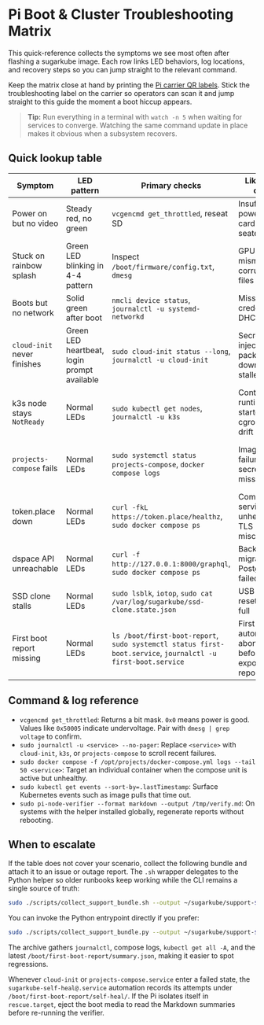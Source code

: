 # Pi Boot & Cluster Troubleshooting Matrix

This quick-reference collects the symptoms we see most often after flashing a
sugarkube image. Each row links LED behaviors, log locations, and recovery
steps so you can jump straight to the relevant command.

Keep the matrix close at hand by printing the [Pi carrier QR labels](./pi_carrier_qr_labels.md).
Stick the troubleshooting label on the carrier so operators can scan it and jump straight to this
guide the moment a boot hiccup appears.

> **Tip:** Run everything in a terminal with `watch -n 5` when waiting for
> services to converge. Watching the same command update in place makes it
> obvious when a subsystem recovers.

## Quick lookup table

| Symptom | LED pattern | Primary checks | Likely root cause | Recommended fix |
| --- | --- | --- | --- | --- |
| Power on but no video | Steady red, no green | `vcgencmd get_throttled`, reseat SD | Insufficient power or SD card not seated | Swap power supply, reinsert SD/SSD, confirm `lsblk` shows the boot media. |
| Stuck on rainbow splash | Green LED blinking in 4-4 pattern | Inspect `/boot/firmware/config.txt`, `dmesg` | GPU firmware mismatch or corrupt boot files | Reflash boot partition, copy `/boot/firmware` from fresh release, rerun verifier. |
| Boots but no network | Solid green after boot | `nmcli device status`, `journalctl -u systemd-networkd` | Missing Wi-Fi credentials or DHCP failure | Re-run `install_sugarkube_image.sh` with `--secrets`, verify router DHCP, check cable. |
| `cloud-init` never finishes | Green LED heartbeat, login prompt available | `sudo cloud-init status --long`, `journalctl -u cloud-init` | Secret injection or package download stalled | Self-heal retries run automatically; inspect `/boot/first-boot-report/self-heal/` for journal captures, then `sudo cloud-init clean`, fix network, rerun verifier. |
| k3s node stays `NotReady` | Normal LEDs | `sudo kubectl get nodes`, `journalctl -u k3s` | Container runtime not started or cgroup config drift | Reboot once, then inspect `/var/log/syslog` for `containerd`; run `sudo systemctl restart k3s`. |
| `projects-compose` fails | Normal LEDs | `sudo systemctl status projects-compose`, `docker compose logs` | Image pull failures or secrets missing | Self-heal will retry pulls and restart the stack; review `/boot/first-boot-report/self-heal/` for captured logs, fix secrets, then run `sudo systemctl restart projects-compose`. |
| token.place down | Normal LEDs | `curl -fkL https://token.place/healthz`, `sudo docker compose ps` | Compose service unhealthy or TLS misconfigured | Restart compose stack, check `docker compose logs token.place`, trust anchors under `/etc/ssl`. |
| dspace API unreachable | Normal LEDs | `curl -f http://127.0.0.1:8000/graphql`, `sudo docker compose ps` | Background migrations or Postgres init failed | Tail `docker compose logs dspace`, confirm `postgres` container ready, rerun migrations. |
| SSD clone stalls | Normal LEDs | `sudo lsblk`, `iotop`, `sudo cat /var/log/sugarkube/ssd-clone.state.json` | USB bridge resets or disk full | Re-seat USB/SATA cable, ensure target larger than source, rerun `scripts/ssd_clone.py --resume`. |
| First boot report missing | Normal LEDs | `ls /boot/first-boot-report`, `sudo systemctl status first-boot.service`, `journalctl -u first-boot.service` | First-boot automation aborted before exporting reports | Re-run `sudo systemctl start first-boot.service` or `sudo /usr/local/bin/pi_node_verifier.sh --log /boot/first-boot-report.txt`. |

## Command & log reference

- `vcgencmd get_throttled`: Returns a bit mask. `0x0` means power is good. Values like
  `0x50005` indicate undervoltage. Pair with `dmesg | grep voltage` to confirm.
- `sudo journalctl -u <service> --no-pager`: Replace `<service>` with `cloud-init`,
  `k3s`, or `projects-compose` to scroll recent failures.
- `sudo docker compose -f /opt/projects/docker-compose.yml logs --tail 50 <service>`:
  Target an individual container when the compose unit is active but unhealthy.
- `sudo kubectl get events --sort-by=.lastTimestamp`: Surface Kubernetes events
  such as image pulls that time out.
- `sudo pi-node-verifier --format markdown --output /tmp/verify.md`: On systems
  with the helper installed globally, regenerate reports without rebooting.

## When to escalate

If the table does not cover your scenario, collect the following bundle and
attach it to an issue or outage report. The `.sh` wrapper delegates to the
Python helper so older runbooks keep working while the CLI remains a single
source of truth:

```bash
sudo ./scripts/collect_support_bundle.sh --output ~/sugarkube/support-$(date +%Y%m%d).tar.gz
```

You can invoke the Python entrypoint directly if you prefer:

```bash
sudo ./scripts/collect_support_bundle.py --output ~/sugarkube/support-$(date +%Y%m%d).tar.gz
```

The archive gathers `journalctl`, compose logs, `kubectl get all -A`, and the
latest `/boot/first-boot-report/summary.json`, making it easier to spot regressions.

Whenever `cloud-init` or `projects-compose.service` enter a failed state, the
`sugarkube-self-heal@.service` automation records its attempts under
`/boot/first-boot-report/self-heal/`. If the Pi isolates itself in
`rescue.target`, eject the boot media to read the Markdown summaries before
re-running the verifier.
